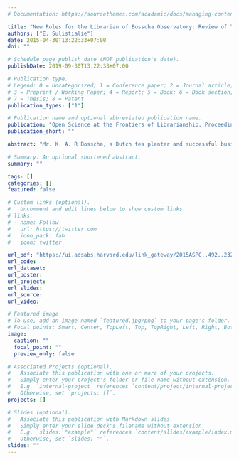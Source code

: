 ```yaml
---
# Documentation: https://sourcethemes.com/academic/docs/managing-content/

title: "New Roles for the Librarian of Bosscha Observatory: Review of Tasks in Library over Two Decades"
authors: ["E. Sulistialie"]
date: 2015-04-30T13:22:33+07:00
doi: ""

# Schedule page publish date (NOT publication's date).
publishDate: 2019-09-30T13:22:33+07:00

# Publication type.
# Legend: 0 = Uncategorized; 1 = Conference paper; 2 = Journal article;
# 3 = Preprint / Working Paper; 4 = Report; 5 = Book; 6 = Book section;
# 7 = Thesis; 8 = Patent
publication_types: ["1"]

# Publication name and optional abbreviated publication name.
publication: "Open Science at the Frontiers of Librarianship. Proceedings of a conference held 17-20 June 2014, at Astronomical Observatory of Capodimonte, Naples, Italy 17-20. Edited by András Holl, Soizick Lesteven, Dianne Dietrich, and Antonella Gasperini. ASP Conference Series, Vol. 492. San Francisco: Astronomical Society of the Pacific, 2015, p.232"
publication_short: ""

abstract: "Mr. K. A. R Bosscha, a Dutch tea planter and successful businessman, has become a legendary figure in Indonesia for his various concerns to society. Through his generous support, he helped to found the observatory in 1920. The site of the observatory is in Lembang, West Java, and a suitable place for southern hemisphere observation. The library of Bosscha Observatory was built to support and facilitate research activities of Indonesian astronomers. The core of the library's collection consisted of a donation from Professor H.G. van de Sande Bakhuiyzen, the retired director of Leiden Observatory. Various national and international institutions have contributed to the development of the library. Today, information technology is a major influence on Bosscha Observatory and its librarian."

# Summary. An optional shortened abstract.
summary: ""

tags: []
categories: []
featured: false

# Custom links (optional).
#   Uncomment and edit lines below to show custom links.
# links:
# - name: Follow
#   url: https://twitter.com
#   icon_pack: fab
#   icon: twitter

url_pdf: "https://ui.adsabs.harvard.edu/link_gateway/2015ASPC..492..232S/ADS_PDF"
url_code:
url_dataset:
url_poster:
url_project:
url_slides:
url_source:
url_video:

# Featured image
# To use, add an image named `featured.jpg/png` to your page's folder. 
# Focal points: Smart, Center, TopLeft, Top, TopRight, Left, Right, BottomLeft, Bottom, BottomRight.
image:
  caption: ""
  focal_point: ""
  preview_only: false

# Associated Projects (optional).
#   Associate this publication with one or more of your projects.
#   Simply enter your project's folder or file name without extension.
#   E.g. `internal-project` references `content/project/internal-project/index.md`.
#   Otherwise, set `projects: []`.
projects: []

# Slides (optional).
#   Associate this publication with Markdown slides.
#   Simply enter your slide deck's filename without extension.
#   E.g. `slides: "example"` references `content/slides/example/index.md`.
#   Otherwise, set `slides: ""`.
slides: ""
---
```

